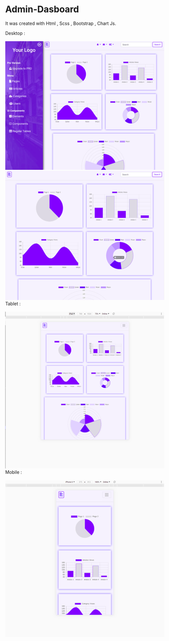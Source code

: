 # Admin-Dasboard
It was created with Html , Scss , Bootstrap , Chart Js.

Desktop : <br><br>
![Desktop](https://github.com/Mehmet-Erdem-Akin/Admin-Dasboard/blob/master/screenshots/Screenshot%20from%202020-11-16%2016.35.58.png?raw=true)
![Desktop](https://github.com/Mehmet-Erdem-Akin/Admin-Dasboard/blob/master/screenshots/img1.png?raw=true)
Tablet : <br><br>
![Tablet](https://github.com/Mehmet-Erdem-Akin/Admin-Dasboard/blob/master/screenshots/Screenshot%20from%202020-11-16%2016.36.47.png?raw=true)
Mobile : <br><br>
![Mobile](https://github.com/Mehmet-Erdem-Akin/Admin-Dasboard/blob/master/screenshots/Screenshot%20from%202020-11-16%2016.37.17.png?raw=true)


